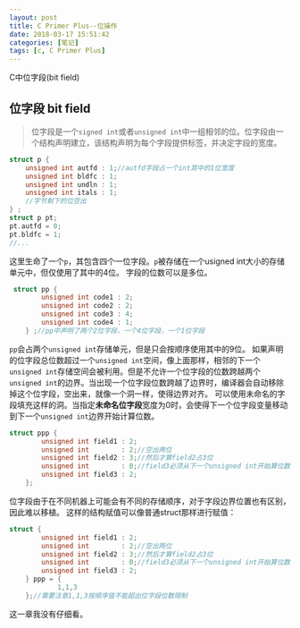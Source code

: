 ```yaml
---
layout: post
title: C Primer Plus--位操作
date: 2018-03-17 15:51:42
categories: [笔记]
tags: [c, C Primer Plus]
---
```


C中位字段(bit field)
<!--more-->

## 位字段 bit field
>位字段是一个`signed int`或者`unsigned int`中一组相邻的位。位字段由一个结构声明建立，该结构声明为每个字段提供标签，并决定字段的宽度。

```c
struct p {
    unsigned int autfd : 1;//autfd字段占一个int其中的1位宽度
    unsigned int bldfc : 1;
    unsigned int undln : 1;
    unsigned int itals : 1;
    //字节剩下的位空出
} ;
struct p pt;
pt.autfd = 0;
pt.bldfc = 1;
//...
```
这里生命了一个`p`，其包含四个一位字段。`p`被存储在一个usigned int大小的存储单元中，但仅使用了其中的4位。
字段的位数可以是多位。
```c
 struct pp {
        unsigned int code1 : 2;
        unsigned int code2 : 2;
        unsigned int code3 : 4;
        unsigned int code4 : 1;
    } ;//pp中声明了两个2位字段，一个4位字段，一个1位字段
```
`pp`会占两个`unsigned int`存储单元，但是只会按顺序使用其中的9位。
如果声明的位字段总位数超过一个`unsigned int`空间，像上面那样，相邻的下一个`unsigned int`存储空间会被利用。但是不允许一个位字段的位数跨越两个`unsigned int`的边界。当出现一个位字段位数跨越了边界时，编译器会自动移除掉这个位字段，空出来，就像一个洞一样，使得边界对齐。
可以使用未命名的字段填充这样的洞。当指定**未命名位字段**宽度为0时，会使得下一个位字段变量移动到下一个`unsigned int`边界开始计算位数。
```c
struct ppp {
        unsigned int field1 : 2;
        unsigned int        : 2;//空出两位
        unsigned int field2 : 3;//然后才算field2占3位
        unsigned int        : 0;//field3必须从下一个unsigned int开始算位数
        unsigned int field3 : 2;
    };
```
位字段由于在不同机器上可能会有不同的存储顺序，对于字段边界位置也有区别，因此难以移植。
这样的结构赋值可以像普通struct那样进行赋值：
```c
struct {
        unsigned int field1 : 2;
        unsigned int        : 2;//空出两位
        unsigned int field2 : 3;//然后才算field2占3位
        unsigned int        : 0;//field3必须从下一个unsigned int开始算位数
        unsigned int field3 : 2;
    } ppp = {
            1,1,3
    };//需要注意1,1,3按顺序值不能超出位字段位数限制
```
这一章我没有仔细看。